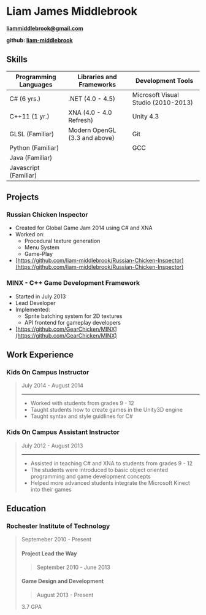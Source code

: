 Liam James Middlebrook
===================
**[liammiddlebrook@gmail.com](mailto:liammiddlebrook@gmail.com)**

**github: [liam-middlebrook](https://github.com/liam-middlebrook)**

## Skills
| Programming Languages |    Libraries and Frameworks    |          Development Tools          |
| --------------------- | ------------------------------ | ----------------------------------- |
| C# (6 yrs.)           | .NET (4.0 - 4.5)               | Microsoft Visual Studio (2010-2013) |
| C++11 (1 yr.)         | XNA (4.0 - 4.0 Refresh)        | Unity 4.3                           |
| GLSL (Familiar)       | Modern OpenGL (3.3 and above)  | Git                                 |
| Python (Familiar)     |                                | GCC                                 |
| Java (Familiar)       |                                |                                     |
| Javascript (Familiar) |                                |                                     |


## Projects
### Russian Chicken Inspector
* Created for Global Game Jam 2014 using C# and XNA
* Worked on:
  * Procedural texture generation
  * Menu System
  * Game-Play
* [https://github.com/liam-middlebrook/Russian-Chicken-Inspector](https://github.com/liam-middlebrook/Russian-Chicken-Inspector)

### MINX - C++ Game Development Framework
* Started in July 2013
* Lead Developer
* Implemented:
  * Sprite batching system for 2D textures
  * API frontend for gameplay developers
* [https://github.com/GearChicken/MINX](https://github.com/GearChicken/MINX)

## Work Experience
### Kids On Campus Instructor
> July 2014 - August 2014
>
> ------------------
> * Worked with students from grades 9 - 12
> * Taught students how to create games in the Unity3D engine
> * Taught syntax and style guidlines for C#

### Kids On Campus Assistant Instructor
> July 2012 - August 2013
>
> ------------------
> * Assisted in teaching C# and XNA to students from grades 9 - 12
> * The students were introduced to basic object oriented programming
>   and game development concepts
> * Helped more advanced students integrate the Microsoft Kinect
>   into their games

## Education
### Rochester Institute of Technology
> Septemeber 2010 - Present
>
> #### Project Lead the Way
>> September 2010 - June 2013
>
> #### Game Design and Development
>> August 2013 - Present
>
>3.7 GPA
